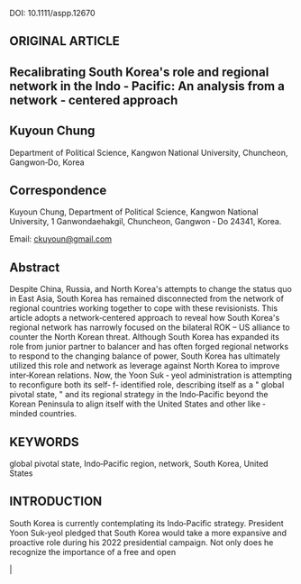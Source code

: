 DOI: 10.1111/aspp.12670

## ORIGINAL ARTICLE

<!-- image -->

## Recalibrating South Korea's role and regional network in the Indo ‐ Pacific: An analysis from a network ‐ centered approach

## Kuyoun Chung

Department of Political Science, Kangwon National University, Chuncheon, Gangwon‐Do, Korea

## Correspondence

Kuyoun Chung, Department of Political Science, Kangwon National University, 1 Ganwondaehakgil, Chuncheon, Gangwon ‐ Do 24341, Korea.

Email: ckuyoun@gmail.com

## Abstract

Despite China, Russia, and North Korea's attempts to change the status quo in East Asia, South Korea has remained disconnected from the network of regional countries working together to cope with these revisionists. This article adopts a network‐centered approach to reveal how South Korea's regional network has narrowly focused on the bilateral ROK – US alliance to counter the North Korean threat. Although South Korea has expanded its role from junior partner to balancer and has often forged regional networks to respond to the changing balance of power, South Korea has ultimately utilized this role and network as leverage against North Korea to improve inter‐Korean relations. Now, the Yoon Suk ‐ yeol administration is attempting to reconfigure both its self‐ f‐ identified role, describing itself as a " global pivotal state, " and its regional strategy in the Indo‐Pacific beyond the Korean Peninsula to align itself with the United States and other like ‐ minded countries.

## KEYWORDS

global pivotal state, Indo‐Pacific region, network, South Korea, United States

## INTRODUCTION

South Korea is currently contemplating its Indo‐Pacific strategy. President Yoon Suk‐yeol pledged that South Korea would take a more expansive and proactive role during his 2022 presidential campaign. Not only does he recognize the importance of a free and open

|

<!-- image -->